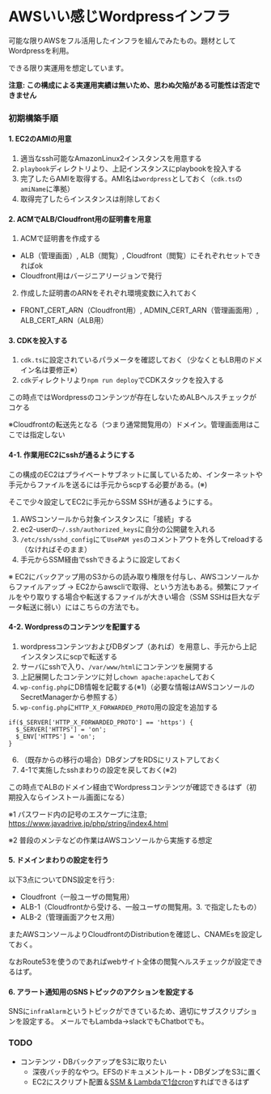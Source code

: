 # AWSいい感じWordpressインフラ
可能な限りAWSをフル活用したインフラを組んでみたもの。題材としてWordpressを利用。

できる限り実運用を想定しています。

**注意: この構成による実運用実績は無いため、思わぬ欠陥がある可能性は否定できません**

### 初期構築手順

#### 1. EC2のAMIの用意
1. 適当なssh可能なAmazonLinux2インスタンスを用意する
2. `playbook`ディレクトリより、上記インスタンスにplaybookを投入する
3. 完了したらAMIを取得する。AMI名は`wordpress`としておく（`cdk.ts`の`amiName`に準拠）
4. 取得完了したらインスタンスは削除しておく


#### 2. ACMでALB/Cloudfront用の証明書を用意
1. ACMで証明書を作成する
  - ALB（管理画面）, ALB（閲覧）, Cloudfront（閲覧）にそれぞれセットできればok
  - Cloudfront用はバージニアリージョンで発行
2. 作成した証明書のARNをそれぞれ環境変数に入れておく
  - FRONT_CERT_ARN（Cloudfront用）, ADMIN_CERT_ARN（管理画面用）, ALB_CERT_ARN（ALB用）


#### 3. CDKを投入する
1. `cdk.ts`に設定されているパラメータを確認しておく（少なくともLB用のドメイン名は要修正※）
2. `cdk`ディレクトリより`npm run deploy`でCDKスタックを投入する

この時点ではWordpressのコンテンツが存在しないためALBヘルスチェックがコケる

※Cloudfrontの転送先となる（つまり通常閲覧用の）ドメイン。管理画面用はここでは指定しない


#### 4-1. 作業用EC2にsshが通るようにする
この構成のEC2はプライベートサブネットに属しているため、インターネットや手元からファイルを送るには手元からscpする必要がある。(※)

そこで少々設定してEC2に手元からSSM SSHが通るようにする。

1. AWSコンソールから対象インスタンスに「接続」する
2. ec2-userの`~/.ssh/authorized_keys`に自分の公開鍵を入れる
3. `/etc/ssh/sshd_config`にて`UsePAM yes`のコメントアウトを外してreloadする（なければそのまま）
4. 手元からSSM経由でsshできるように設定しておく

※ EC2にバックアップ用のS3からの読み取り権限を付与し、AWSコンソールからファイルアップ -> EC2からawscliで取得、という方法もある。頻繁にファイルをやり取りする場合や転送するファイルが大きい場合（SSM SSHは巨大なデータ転送に弱い）にはこちらの方法でも。


#### 4-2. Wordpressのコンテンツを配置する
1. wordpressコンテンツおよびDBダンプ（あれば）を用意し、手元から上記インスタンスにscpで転送する
2. サーバにsshで入り、`/var/www/html`にコンテンツを展開する
3. 上記展開したコンテンツに対し`chown apache:apache`しておく
4. `wp-config.php`にDB情報を記載する(※1)（必要な情報はAWSコンソールのSecretManagerから参照する）
5. `wp-config.php`に`HTTP_X_FORWARDED_PROTO`用の設定を追加する
```
if($_SERVER['HTTP_X_FORWARDED_PROTO'] == 'https') {
  $_SERVER['HTTPS'] = 'on';
  $_ENV['HTTPS'] = 'on';
}
```
6. （既存からの移行の場合）DBダンプをRDSにリストアしておく
7. 4-1で実施したsshまわりの設定を戻しておく(※2)

この時点でALBのドメイン経由でWordpressコンテンツが確認できるはず（初期投入ならインストール画面になる）

※1 パスワード内の記号のエスケープに注意; https://www.javadrive.jp/php/string/index4.html

※2 普段のメンテなどの作業はAWSコンソールから実施する想定


#### 5. ドメインまわりの設定を行う
以下3点についてDNS設定を行う:

* Cloudfront（一般ユーザの閲覧用）
* ALB-1（Cloudfrontから受ける、一般ユーザの閲覧用。3. で指定したもの）
* ALB-2（管理画面アクセス用）

またAWSコンソールよりCloudfrontのDistributionを確認し、CNAMEsを設定しておく。

なおRoute53を使うのであればwebサイト全体の閲覧ヘルスチェックが設定できるはず。

#### 6. アラート通知用のSNSトピックのアクションを設定する
SNSに`infraAlarm`というトピックができているため、適切にサブスクリプションを設定する。
メールでもLambda->slackでもChatbotでも。


### TODO
* コンテンツ・DBバックアップをS3に取りたい
  - 深夜バッチ的なやつ。EFSのドキュメントルート・DBダンプをS3に置く
  - EC2にスクリプト配置＆[SSM & Lambdaで1台cron](https://qiita.com/cumet04/items/5888e037105e6ea5f6bc)すればできるはず
